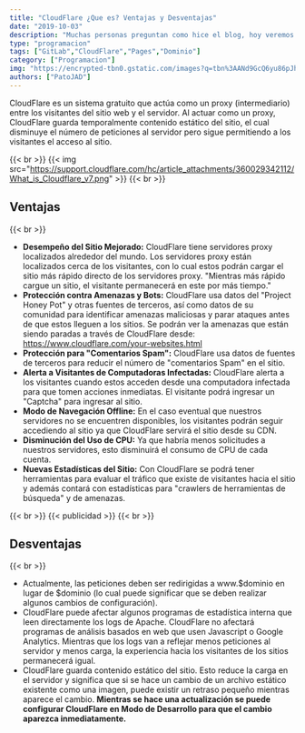```yaml
---
title: "CloudFlare ¿Que es? Ventajas y Desventajas"
date: "2019-10-03"
description: "Muchas personas preguntan como hice el blog, hoy veremos que es CloudFlare y sus ventajas y Desventajas."
type: "programacion"
tags: ["GitLab","CloudFlare","Pages","Dominio"]
category: ["Programacion"]
img: "https://encrypted-tbn0.gstatic.com/images?q=tbn%3AANd9GcQ6yu86pJhP7gwueOzZdZdnMr4hWXmpi29w4KLeHjcYKurXniwn"
authors: ["PatoJAD"]
---
```


CloudFlare es un sistema gratuito que actúa como un proxy (intermediario) entre los visitantes del sitio web y el servidor. Al actuar como un proxy, CloudFlare guarda temporalmente contenido estático del sitio, el cual disminuye el número de peticiones al servidor pero sigue permitiendo a los visitantes el acceso al sitio.

{{< br >}}
{{< img src="https://support.cloudflare.com/hc/article_attachments/360029342112/What_is_Cloudflare_v7.png" >}}
{{< br >}}

## Ventajas

{{< br >}}

* **Desempeño del Sitio Mejorado:** CloudFlare tiene servidores proxy localizados alrededor del mundo. Los servidores proxy están localizados cerca de los visitantes, con lo cual estos podrán cargar el sitio más rápido directo de los servidores proxy. "Mientras más rápido cargue un sitio, el visitante permanecerá en este por más tiempo."
* **Protección contra Amenazas y Bots:** CloudFlare usa datos del "Project Honey Pot" y otras fuentes de terceros, así como datos de su comunidad para identificar amenazas maliciosas y parar ataques antes de que estos lleguen a los sitios. Se podrán ver la amenazas que están siendo paradas a través de CloudFlare desde: https://www.cloudflare.com/your-websites.html
* **Protección para "Comentarios Spam":** CloudFlare usa datos de fuentes de terceros para reducir el número de "comentarios Spam" en el sitio.
* **Alerta a Visitantes de Computadoras Infectadas:** CloudFlare alerta a los visitantes cuando estos acceden desde una computadora infectada para que tomen acciones inmediatas. El visitante podrá ingresar un "Captcha" para ingresar al sitio.
* **Modo de Navegación Offline:** En el caso eventual que nuestros servidores no se encuentren disponibles, los visitantes podrán seguir accediendo al sitio ya que CloudFlare servirá el sitio desde su CDN.
* **Disminución del Uso de CPU:** Ya que habría menos solicitudes a nuestros servidores, esto disminuirá el consumo de CPU de cada cuenta.
* **Nuevas Estadísticas del Sitio:** Con CloudFlare se podrá tener herramientas para evaluar el tráfico que existe de visitantes hacia el sitio y además contará con estadísticas para "crawlers de herramientas de búsqueda" y de amenazas.

{{< br >}}
{{< publicidad >}}
{{< br >}}

## Desventajas

{{< br >}}

* Actualmente, las peticiones deben ser redirigidas a www.$dominio en lugar de $dominio (lo cual puede significar que se deben realizar algunos cambios de configuración).
* CloudFlare puede afectar algunos programas de estadística interna que leen directamente los logs de Apache. CloudFlare no afectará programas de análisis basados en web que usen Javascript o Google Analytics. Mientras que los logs van a reflejar menos peticiones al servidor y menos carga, la experiencia hacia los visitantes de los sitios permanecerá igual.
* CloudFlare guarda contenido estático del sitio. Esto reduce la carga en el servidor y significa que si se hace un cambio de un archivo estático existente como una imagen, puede existir un retraso pequeño mientras aparece el cambio. **Mientras se hace una actualización se puede configurar CloudFlare en Modo de Desarrollo para que el cambio aparezca inmediatamente.**

